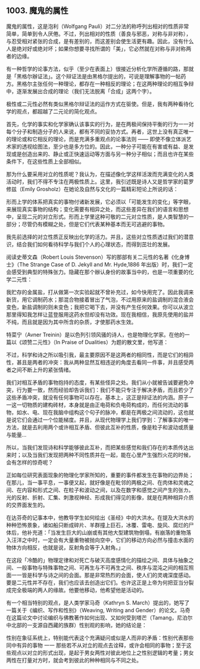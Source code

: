 ## 1003. 魔鬼的属性

魔鬼的属性，这是泡利（Wolfgang Pauli）对二分法的称呼列出相对的性质非常简单，简单到令人厌倦。不过，列出相对的性质（善良与邪恶，对称与非对称），与忍受相对紧张的合成，是有差别的，而这差别会使生活更有趣。因此，没有什么人是绝对好或绝对坏；如果你想要寻找所谓的「美」，它必然就在对称与非对称两者的边缘。

有一种哲学的论事方法，似乎（至少在表面上）很接近分析化学所遵循的路，那就是「黑格尔辦证法」。这个辩证法是由黑格尔提出的，可说是理解事物的一帖药方。黑格尔主张任何一种理论，都存在一种相反的理论；在这两种理论的相互争辩中，逐渐发展出合成的理论（我们无法脱离「合成」这两个字）。

极性或二元性必然有类似黑格尔辩证法的运作方式在驱使。但是，我有两种看待化学的观点，都超越了二元论的简化观点。

首先，化学的事实和化学家确认该事实的行为，是在两极间保持平衡的行为一一对每个分子和制造分子的人来说，都有不同的妥协方式。再者，这世上没有真正唯一的理论或和它相反的理论，而是充满多重观点的论事法则 —— 即使不像立体派艺术家的透视绘图法，至少也是多方位的。因此，一种分子可能在有害或有益、是发现或是创造出来的、静止或正快速运动等方面与另一种分子相似；而且也许在某些条件下，在这些性质上全部相似。

那为什么要采用对立的性质呢？我认为，在描述像化学这样活泼而充满变化的人类活动时，我们不得不专注在两极性质上。这里，我引述既是诗人又是哲学家的葛罗修兹（Emily Grosholz）在她论及自然与文化的一篇精彩短论上所说的话：

形而上学的体系把真实的事物付诸新发展，它必须以「可能发生的变化」等字眼，来展现真实事物的结构；变化需要有相异之处，而这些差异在我们的语言和思想中，呈现二元的对立形式。形而上学里这种可敬的二元对立性质，是人类智慧的一部分；尽管仍有模糊之处，但是它们代表某种基本而无可逃避的事物。

我先前选择的对立性质正反映出化学的活力。并且，这些对立性质透过我们的潜意识，结合我们如何看待科学与我们个人的心理状态，而得到茁壮的发展。

阅读史蒂文森（Robert Louis Stevenson）写的那部有关二元性的名著《化身博士》（The Strange Case of D. Jekyll and Mr. Hyde,1886 年出版）时，我们一定会感受到典型的特殊张力。隐藏在那个辦认身份的故事当中的，也是一项重要的化学二元性：

我贮存的金属盐，打从做第一次实验起就不曾补充过，如今快用完了。因此我调来新货，用它调制药水；那混合物接着冒出了气泡，不过用原来的盐调制的混合液会变色，新盐调制的则未变色；我把它喝下去，并没有产生任何效果。你可以从波立那里得知我怎样让蓝登服用这药水但却没有功效。现在我相信，我原先使用的盐并不纯，而且就是因为其中所含的杂质，才使那药水生效。

特菜宁（Avner Treinin）是以色列引领风骚的诗人，也是物理化学家。在他的一篇以《颂赞二元性》（In Praise of Dualities）为题的散文里，他写道：

不过，科学和诗之所以吸引我，最主要原因不是这两者的相同性，而是它们的相异性，甚且是两者的冲突：我从两种显然互相违逆的角度去看同一件事，并且感受两者之间不断上升的紧张情绪。

我们对相互矛盾的事物抱持的态度，有某些怪异之处。我们从小就被告诚要避免冲突，行为要一致，然而经验却告诉我们：我们不能只专注于解决矛盾，而且若少了这些矛盾冲突，就没有任何事物可以存在。基本上，这正是辩证法的内涵。原子一一这一切物质的建构砖材，本身就是由正电荷和负电荷构成的，而任何流动的事物，如水、电、现在我脑中组构这个句子的脉冲，都是在两极之间流动的，这也就是说它们会通过一个位能梯度。并且，从现代物理学上我们学到：了解事实的唯一方法，就是去利用两个或许相互矛盾、但彼此互补的性质，像是粒子和波动或质量与能量…

所以，当我们发现诗和科学能够彼此互补，而把某些感觉和我们存在的本质传达出来时；以及当我们发现把两种不同性质并在一起，能在心里产生强烈火花的时候，会有怎样的惊奇呢？

正如每位研究表面现象的物理化学家所知的，重要的事件都发生在事物的边界处；在那儿，当一事平息，一事便又起，就好像是在毗邻的两极之间、在肉体和灵魂之间、在内容和形式之间、在粒子和波动之间，以及在数字和感觉之间产生的张カ。光的反射、折射、汇集、刺激视神经、形成我们得见的影像，就是在两种相异介质的交界面发生的。

在达芬奇的记事本中，他教导学生如何绘出《圣经》中的大洪水。在提及大洪水的种种恐怖景象，诸如船只断成碎片、羊群撞上巨石，冰覆、雷电、旋风、腐烂的尸体后，他补充道：「当发生巨大的山崩或有其他大型建筑物倒塌，有崩落的重物落入汪洋之中时，一定会有大量重物被抛向空中，它们的移动方向必然与撞击水面的物体方向相反，也就是说，反射角会等于入射角。」

在这段「冷酷的」物理定律和对死亡与破灭高度感情化的描绘之间、具体与抽象之间、一般事物与特殊事物之间、可再生与不可再生之间、秩序与混沌之间的相互照面一一皆是科学与诗之间的会面。那是非常热烈的会面，使人们的灵魂深度感动。要是二元性并不存在，我们也应该去创造出它们。也许这正是上帝为何把亚当分裂成完全极端的两人的缘故。他要他移动，他希望他是活动的。

有一个相当特别的观点，是人类学家马奇（Kathryn S. March）提出的，她写了一篇关于《编织、写作和性别》（Weaving, Writing and Gender）的论文。马奇在这篇论文中讨论编织与佛教著作如何出现、又如何受到塔芒（Tamang，尼泊尔中北部的一支源自西藏的族群）性别观的影响，她的结论是：

性别在象征系统上，特别能代表这个充满疑问或似是人而非的矛盾：性别代表那些同中有异的事物 一一 那些若不从对立的观点去诠释，或许会相同的事物；至于这些观点以对立的形式出现，是起于男女两性对彼此地位上之性别逻辑的考量；男女两性在打量对方时，就会考到彼此的种种相同与不同之处。